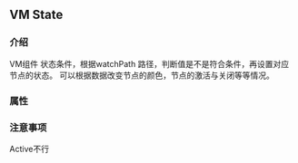 ## VM State

### 介绍 

VM组件 状态条件，根据watchPath 路径，判断值是不是符合条件，再设置对应节点的状态。 可以根据数据改变节点的颜色，节点的激活与关闭等等情况。

### 属性



### 注意事项

Active不行